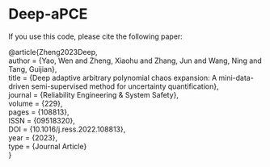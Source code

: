 # Deep-aPCE

If you use this code, please cite the following paper:   

@article{Zheng2023Deep,  
   author = {Yao, Wen and Zheng, Xiaohu and Zhang, Jun and Wang, Ning and Tang, Guijian},  
   title = {Deep adaptive arbitrary polynomial chaos expansion: A mini-data-driven semi-supervised method for uncertainty quantification},  
   journal = {Reliability Engineering \& System Safety},  
   volume = {229},  
   pages = {108813},  
   ISSN = {09518320},  
   DOI = {10.1016/j.ress.2022.108813},  
   year = {2023},  
   type = {Journal Article}  
}